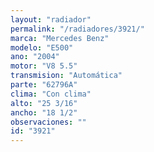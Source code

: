 ```yaml
---
layout: "radiador"
permalink: "/radiadores/3921/"
marca: "Mercedes Benz"
modelo: "E500"
ano: "2004"
motor: "V8 5.5"
transmision: "Automática"
parte: "62796A"
clima: "Con clima"
alto: "25 3/16"
ancho: "18 1/2"
observaciones: ""
id: "3921"
---
```


